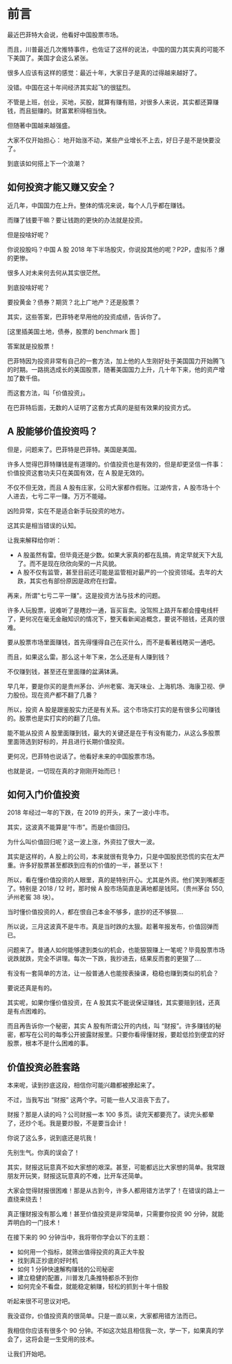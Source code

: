 # 前言

最近巴菲特大会说，他看好中国股票市场。

而且，川普最近几次推特事件，也佐证了这样的说法，中国的国力其实真的可能不下美国了。美国才会这么紧张。

很多人应该有这样的感觉：最近十年，大家日子是真的过得越来越好了。

没错。中国在这十年间经济其实起飞的很猛烈。

不管是上班，创业，买地，买股，就算有赚有赔，对很多人来说，其实都还算赚钱，而且挺赚的。财富累积得相当快。

但随著中国越来越强盛。

大家不仅开始担心： 地开始涨不动，某些产业增长不上去，好日子是不是快要没了。

到底该如何搭上下一个浪潮？

## 如何投资才能又赚又安全？

近几年，中国国力在上升。整体的情况来说，每个人几乎都在赚钱。

而赚了钱要干嘛？要让钱跑的更快的办法就是投资。

但是投啥好呢？

你说投股吗？中国 A 股 2018 年下半场股灾，你说投其他的呢？P2P，虚拟币？爆的更惨。

很多人对未来何去何从其实很茫然。

到底投啥好呢？

要投黄金？债券？期货？北上广地产？还是股票？

其实，这些答案，巴菲特老早用他的投资成绩，告诉你了。

[这里插美国土地，债券，股票的 benchmark 图 ]

答案就是投股票！

巴菲特因为投资非常有自己的一套方法，加上他的人生刚好处于美国国力开始腾飞的时期。一路挑选成长的美国股票，随著美国国力上升，几十年下来，他的资产增加了数千倍。

而这套方法，叫「价值投资」。

在巴菲特后面，无数的人证明了这套方式真的是挺有效果的投资方式。

## A 股能够价值投资吗？

但是，问题来了。巴菲特是巴菲特。美国是美国。

许多人觉得巴菲特赚钱是有道理的。价值投资也是有效的，但是却更坚信一件事：价值投资这套功夫只在美国有效，在 A 股是无效的。

不仅不但无效，而且 A 股有庄家，公司大家都作假账。江湖传言，A 股市场十个人进去，七亏二平一赚。万万不能碰。

凶险异常，实在不是适合新手玩投资的地方。

这其实是相当错误的认知。

让我来解释给你听：

- A 股虽然有雷。但毕竟还是少数。如果大家真的都在乱搞，肯定早就天下大乱了。而不是现在欣欣向荣的一片风貌。
- A 股不仅有监管，甚至目前还可能是监管相对最严的一个投资领域。去年的大跌，其实也有部份原因是政府在扫雷。

再来，所谓"七亏二平一赚"。这是投资方法与技术的问题。

许多人玩股票，说难听了是瞎炒一通，盲买盲卖。没驾照上路开车都会撞电线杆了，更何况在毫无金融知识的情况下，整天看新闻追概念，要说不赔钱，还真的很难。

要从股票市场里面赚钱，首先得懂得自己在买什么，而不是看著线瞎买一通吧。

而且，如果这么雷。那么这十年下来，怎么还是有人赚到钱？

不仅赚到钱，甚至还在里面赚的盆满钵满。

早几年，要是你买的是贵州茅台、泸州老窖、海天味业、上海机场、海康卫视、伊力股份。现在资产都不翻了几番？

所以，投资 A 股是跟鉴股实力还是有关系。这个市场实打实的是有很多公司赚钱的。股票也是实打实的的翻了几倍。

能不能从投资 A 股里面赚到钱，最大的关键还是在于有没有能力，从这么多股票里面筛选到好标的，并且进行长期价值投资。

更何况，巴菲特也说话了。他看好未来的中国股票市场。

也就是说，一切现在真的才刚刚开始而已！

## 如何入门价值投资

2018 年经过一年的下跌，在 2019 的开头，来了一波小牛市。

其实，这波真不能算是”牛市”。而是价值回归。

为什么叫价值回归呢？这一波上涨，外资拉了很大一波。

其实是这样的，A 股上的公司，本来就很有竞争力，只是中国股民恐慌的实在太严重。许多好股票甚至都跌到应有的价值的一半，甚至以下！

所以，看在懂价值投资的人眼里，真的是特别开心。尤其是外资。他们笑到嘴都歪了。特别是 2018 / 12 时，那时候 A 股市场简直是满地都是钱阿。（贵州茅台 550, 泸州老窖 38 块）。

当时懂价值投资的人，都在恨自己本金不够多，底抄的还不够狠….

所以说，三月这波真不是牛市。真是当时跌的太狠。趁著年报发布，价值回弹而已。

问题来了。普通人如何能够逮到类似的机会，也能狠狠赚上一笔呢？毕竟股票市场说跌就跌，完全不讲理。每次一下跌，我抄进去，结果反而套的更狠了….

有没有一套简单的方法，让一般普通人也能按表操课，稳稳也赚到类似的机会？

要说还真是有的。

其实呢，如果你懂价值投资，在 A 股其实不能说保证赚钱，其实要赔到钱，还真是有点困难的。

而且再告诉你一个秘密，其实 A 股有所谓公开的内线，叫 “财报”。许多赚钱的秘密，都写在公司的每季公开披露财报里。只要你看得懂财报，要趁低捡到便宜的好股票，根本不是什么困难的事。

## 价值投资必胜套路

本来呢，读到抄底这段，相信你可能兴趣都被撩起来了。

不过，当我写出 “财报” 这两个字。可能一些人又沮丧下去了。

财报？那是人读的吗？公司财报一本 100 多页。读完天都要亮了。读完头都晕了，还炒个毛。我是要炒股，不是要当会计！

你说了这么多，说到底还是坑我！

先别生气。你真的误会了！

其实，财报这玩意真不如大家想的艰深。甚至，可能都远比大家想的简单。我常跟朋友开玩笑，财报这玩意真的不难，比开车还简单。

大家会觉得财报很困难！那是从古到今，许多人都用错方法学了！在错误的路上一直绕来绕去！

真正懂财报没有那么难！甚至价值投资是非常简单，只需要你投资 90 分钟，就能弄明白的一门技术！

在接下来的 90 分钟当中，我将带你学会以下的主题：

* 如何用一个指标，就筛出值得投资的真正大牛股
* 找到真正抄底的好时机
* 如何 1 分钟快速解构赚钱的公司秘密
* 建立稳健的配置，川普发几条推特都杀不到你
* 如何完全不看盘，就能稳定躺赚，轻松的抓到十年十倍股

听起来很不可思议对吧。

我没诓你，价值投资真的很简单。只是一直以来，大家都用错方法而已。

我相信你应该有很多个 90 分钟。不如这次姑且相信我一次，学一下，如果真的学会了，这将会是一生受用的技术。

让我们开始吧。

